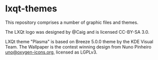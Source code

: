 # lxqt-themes

This repository comprises a number of graphic files and themes.

The LXQt logo was designed by @Caig and is licensed CC-BY-SA 3.0.

LXQt theme "Plasma" is based on Breeze 5.0.0 theme by the KDE Visual Team. The Wallpaper is the contest winning design from Nuno Pinheiro <uno@oxygen-icons.org>, licensed as LGPLv3.
